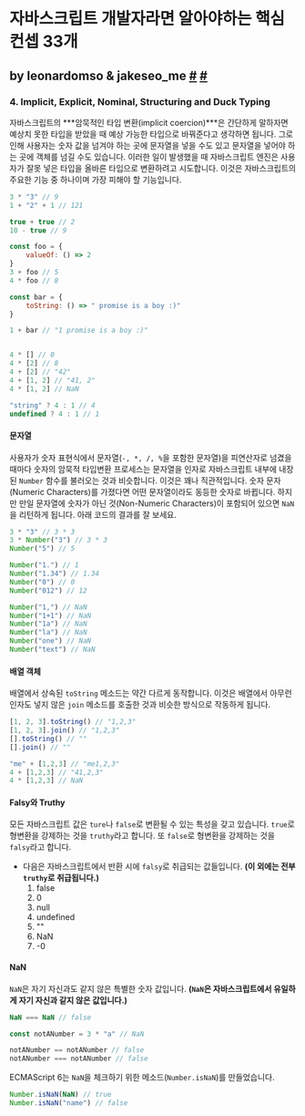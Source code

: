 

# 자바스크립트 개발자라면 알아야하는 핵심 컨셉 33개 

## by leonardomso & jakeseo_me [#](https://github.com/leonardomso/33-js-concepts) [#](https://velog.io/@jakeseo_me/자바스크립트-개발자라면-알아야-할-33가지-개념-4-암묵적-타입-변환-번역)

### 4. Implicit, Explicit, Nominal, Structuring and Duck Typing 

자바스크립트의 ***암묵적인 타입 변환(implicit coercion)***은 간단하게 말하자면 예상치 못한 타입을 받았을 때 예상 가능한 타입으로 바꿔준다고 생각하면 됩니다. 그로 인해 사용자는 숫자 값을 넘겨야 하는 곳에 문자열을 넣을 수도 있고 문자열을 넣어야 하는 곳에 객체를 넘길 수도 있습니다. 이러한 일이 발생했을 때 자바스크립트 엔진은 사용자가 잘못 넣은 타입을 올바른 타입으로 변환하려고 시도합니다. 이것은 자바스크립트의 주요한 기능 중 하나이며 가장 피해야 할 기능입니다.

```javascript
3 * "3" // 9
1 + "2" + 1 // 121

true + true // 2
10 - true // 9

const foo = {
	valueOf: () => 2  
}
3 + foo // 5
4 * foo // 8

const bar = {
	toString: () => " promise is a boy :)"  
}

1 + bar // "1 promise is a boy :)"


4 * [] // 0
4 * [2] // 8
4 + [2] // "42"
4 + [1, 2] // "41, 2"
4 * [1, 2] // NaN

"string" ? 4 : 1 // 4
undefined ? 4 : 1 // 1
```



#### 문자열

사용자가 숫자 표현식에서 문자열(`-, *, /, %`을 포함한 문자열)을 피연산자로 넘겼을 때마다 숫자의 암묵적 타입변환 프로세스는 문자열을 인자로 자바스크립트 내부에 내장된 `Number` 함수를 불러오는 것과 비슷합니다. 이것은 꽤나 직관적입니다. 숫자 문자(Numeric Characters)를 가졌다면 어떤 문자열이라도 동등한 숫자로 바뀝니다. 하지만 만일 문자열에 숫자가 아닌 것(Non-Numeric Characters)이 포함되어 있으면 `NaN`을 리턴하게 됩니다. 아래 코드의 결과를 잘 보세요.

```javascript
3 * "3" // 3 * 3
3 * Number("3") // 3 * 3
Number("5") // 5

Number("1.") // 1
Number("1.34") // 1.34
Number("0") // 0
Number("012") // 12

Number("1,") // NaN
Number("1+1") // NaN
Number("1a") // NaN
Number("la") // NaN
Number("one") // NaN
Number("text") // NaN
```



#### 배열 객체

배열에서 상속된 `toString` 메소드는 약간 다르게 동작합니다. 이것은 배열에서 아무런 인자도 넣지 않은 `join` 메소드를 호출한 것과 비슷한 방식으로 작동하게 됩니다.

```javascript
[1, 2, 3].toString() // "1,2,3"
[1, 2, 3].join() // "1,2,3"
[].toString() // ""
[].join() // ""

"me" + [1,2,3] // "me1,2,3"
4 + [1,2,3] // "41,2,3"
4 * [1,2,3] // NaN
```



#### Falsy와 Truthy

모든 자바스크립트 값은 `ture`나 `false`로 변환될 수 있는 특성을 갖고 있습니다. `true`로 형변환을 강제하는 것을 `truthy`라고 합니다. 또 `false`로 형변환을 강제하는 것을 `falsy`라고 합니다.

* 다음은 자바스크립트에서 반환 시에 `falsy`로 취급되는 값들입니다. **(이 외에는 전부 `truthy`로 취급됩니다.)**
  1. false
  2. 0
  3. null
  4. undefined
  5. ""
  6. NaN
  7. -0



#### NaN

`NaN`은 자기 자신과도 같지 않은 특별한 숫자 값입니다. **(`NaN`은 자바스크립트에서 유일하게 자기 자신과 같지 않은 값입니다.)** 

```javascript
NaN === NaN // false

const notANumber = 3 * "a" // NaN

notANumber == notANumber // false
notANumber === notANumber // false
```

ECMAScript 6는 `NaN`을 체크하기 위한 메소드(`Number.isNaN`)를 만들었습니다.

```javascript
Number.isNaN(NaN) // true
Number.isNaN("name") // false
```

